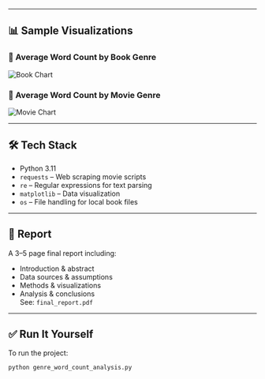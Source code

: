 
---

## 📊 Sample Visualizations

### 📘 Average Word Count by Book Genre  
![Book Chart](book_genre_word_counts.png)

### 🎥 Average Word Count by Movie Genre  
![Movie Chart](movie_genre_word_counts.png)

---

## 🛠 Tech Stack

- Python 3.11
- `requests` – Web scraping movie scripts
- `re` – Regular expressions for text parsing
- `matplotlib` – Data visualization
- `os` – File handling for local book files

---

## 📄 Report

A 3–5 page final report including:
- Introduction & abstract
- Data sources & assumptions
- Methods & visualizations
- Analysis & conclusions  
See: `final_report.pdf`

---

## ✅ Run It Yourself

To run the project:

```bash
python genre_word_count_analysis.py
